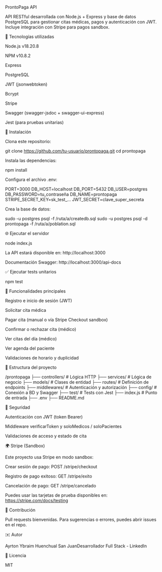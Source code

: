 ProntoPaga API

API RESTful desarrollada con Node.js + Express y base de datos PostgreSQL para gestionar citas médicas, pagos y autenticación con JWT. Incluye integración con Stripe para pagos sandbox.

📄 Tecnologías utilizadas

Node.js v18.20.8

NPM v10.8.2

Express

PostgreSQL

JWT (jsonwebtoken)

Bcrypt

Stripe

Swagger (swagger-jsdoc + swagger-ui-express)

Jest (para pruebas unitarias)

🚀 Instalación

Clona este repositorio:

git clone https://github.com/tu-usuario/prontopaga.git
cd prontopaga

Instala las dependencias:

npm install

Configura el archivo .env:

PORT=3000
DB_HOST=localhost
DB_PORT=5432
DB_USER=postgres
DB_PASSWORD=tu_contraseña
DB_NAME=prontopaga
STRIPE_SECRET_KEY=sk_test_...
JWT_SECRET=clave_super_secreta

Crea la base de datos:

sudo -u postgres psql -f /ruta/a/createdb.sql
sudo -u postgres psql -d prontopaga -f /ruta/a/poblation.sql

🌐 Ejecutar el servidor

node index.js

La API estará disponible en: http://localhost:3000

Documentación Swagger: http://localhost:3000/api-docs

✅ Ejecutar tests unitarios

npm test

📅 Funcionalidades principales

Registro e inicio de sesión (JWT)

Solicitar cita médica

Pagar cita (manual o vía Stripe Checkout sandbox)

Confirmar o rechazar cita (médico)

Ver citas del día (médico)

Ver agenda del paciente

Validaciones de horario y duplicidad

📃 Estructura del proyecto

/prontopaga
├── controllers/         # Lógica HTTP
├── services/            # Lógica de negocio
├── models/              # Clases de entidad
├── routes/              # Definición de endpoints
├── middlewares/         # Autenticación y autorización
├── config/              # Conexión a BD y Swagger
├── test/                # Tests con Jest
├── index.js             # Punto de entrada
├── .env
├── README.md

🔐 Seguridad

Autenticación con JWT (token Bearer)

Middleware verificarToken y soloMedicos / soloPacientes

Validaciones de acceso y estado de cita

🌍 Stripe (Sandbox)

Este proyecto usa Stripe en modo sandbox:

Crear sesión de pago: POST /stripe/checkout

Registro de pago exitoso: GET /stripe/exito

Cancelación de pago: GET /stripe/cancelado

Puedes usar las tarjetas de prueba disponibles en:
https://stripe.com/docs/testing

🌟 Contribución

Pull requests bienvenidas. Para sugerencias o errores, puedes abrir issues en el repo.

✉️ Autor

Ayrton Ybraim Huenchual San JuanDesarrollador Full Stack - LinkedIn

📁 Licencia

MIT

